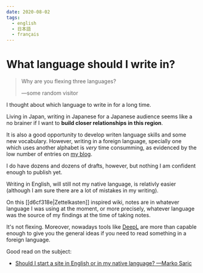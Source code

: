 ```yaml
---
date: 2020-08-02
tags:
  - english
  - 日本語
  - français
---
```


# What language should I write in?

> Why are you flexing three languages?
> <footer class="">—some random visitor</footer>

I thought about which language to write in for a long time.

Living in Japan, writing in Japanese for a Japanese audience seems like a no brainer if I want
to **build closer relationships in this region**.

It is also a good opportunity to develop writen language skills and some new
vocabulary. However, writing in a foreign language, specially one which uses
another alphabet is _very_ time consumming, as evidenced by the low number of
entries on [my blog](https://www.cyberflamingo.net/).

I do have dozens and dozens of drafts, however, but nothing I am confident
enough to publish yet.

Writing in English, will still not my native language, is relativly easier
(although I am sure there are a lot of mistakes in my writing).

On this [[d6cf318e|Zettelkasten]] inspired wiki, notes are in whatever language I was using
at the moment, or more precisely, whatever language was the source of my
findings at the time of taking notes.

It's not flexing. Moreover, nowadays tools like
[DeepL](https://www.deepl.com/translator) are more than capable enough to give
you the general ideas if you need to read something in a foreign language.

Good read on the subject:

* [Should I start a site in English or in my native language? —Marko Saric](https://markosaric.com/multilingual/)
